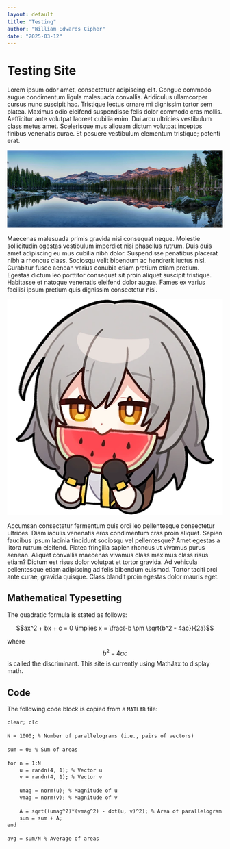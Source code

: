 ```yaml
---
layout: default
title: "Testing"
author: "William Edwards Cipher"
date: "2025-03-12"
---
```


# Testing Site

Lorem ipsum odor amet, consectetuer adipiscing elit. Congue commodo augue condimentum ligula malesuada convallis. Aridiculus ullamcorper cursus nunc suscipit hac. Tristique lectus ornare mi dignissim tortor sem platea. Maximus odio eleifend suspendisse felis dolor commodo cras mollis. Aefficitur ante volutpat laoreet cubilia enim. Dui arcu ultricies vestibulum class metus amet. Scelerisque mus aliquam dictum volutpat inceptos finibus venenatis curae. Et posuere vestibulum elementum tristique; potenti erat.

![A very wide image.](./Sierra_HDR_Panorama_DFX8048_2280x819_Q40_wm_mini.jpg "Landscape")

Maecenas malesuada primis gravida nisi consequat neque. Molestie sollicitudin egestas vestibulum imperdiet nisi phasellus rutrum. Duis duis amet adipiscing eu mus cubilia nibh dolor. Suspendisse penatibus placerat nibh a rhoncus class. Sociosqu velit bibendum ac hendrerit luctus nisl. Curabitur fusce aenean varius conubia etiam pretium etiam pretium. Egestas dictum leo porttitor consequat sit proin aliquet suscipit tristique. Habitasse et natoque venenatis eleifend dolor augue. Fames ex varius facilisi ipsum pretium quis dignissim consectetur nisi.

![Stelle nomming a watermelon.](./Sticker_PPG_03_Stelle_01.png "Stelle_Nom")

Accumsan consectetur fermentum quis orci leo pellentesque consectetur ultrices. Diam iaculis venenatis eros condimentum cras proin aliquet. Sapien faucibus ipsum lacinia tincidunt sociosqu vel pellentesque? Amet egestas a litora rutrum eleifend. Platea fringilla sapien rhoncus ut vivamus purus aenean. Aliquet convallis maecenas vivamus class maximus class risus etiam? Dictum est risus dolor volutpat et tortor gravida. Ad vehicula pellentesque etiam adipiscing ad felis bibendum euismod. Tortor taciti orci ante curae, gravida quisque. Class blandit proin egestas dolor mauris eget.

## Mathematical Typesetting

The quadratic formula is stated as follows:

$$ax^2 + bx + c = 0 \implies x = \frac{-b \pm \sqrt{b^2 - 4ac}}{2a}$$

where $$b^2 - 4ac$$ is called the discriminant. This site is currently using MathJax to display math.

## Code

The following code block is copied from a `MATLAB` file:

```
clear; clc

N = 1000; % Number of parallelograms (i.e., pairs of vectors)

sum = 0; % Sum of areas

for n = 1:N
    u = randn(4, 1); % Vector u
    v = randn(4, 1); % Vector v

    umag = norm(u); % Magnitude of u
    vmag = norm(v); % Magnitude of v

    A = sqrt((umag^2)*(vmag^2) - dot(u, v)^2); % Area of parallelogram
    sum = sum + A;
end

avg = sum/N % Average of areas
```